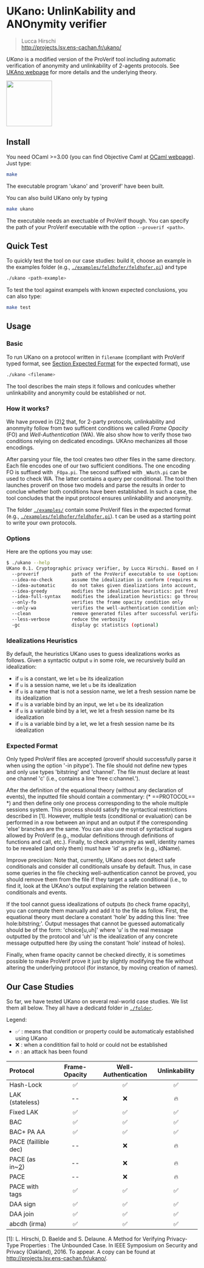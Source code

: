 # UKano: UnlinKability and ANOnymity verifier
> Lucca Hirschi     
> http://projects.lsv.ens-cachan.fr/ukano/


*UKano* is a modified version of the ProVerif tool including automatic
verification of anonymity and unlinkability of 2-agents protocols.
See [UKAno webpage](http://projects.lsv.ens-cachan.fr/ukano/) for more details and the
underlying theory.

<img align="center" src="http://projects.lsv.ens-cachan.fr/ukano/pictures/International_justice_and_privacy.jpg" width="120">


## Install

You need OCaml >=3.00 (you can find Objective Caml at [OCaml webpage](ocaml.org)).
Just type:
````bash
make
````
The executable program 'ukano' and 'proverif' have been built.

You can also build UKano only by typing
````bash
make ukano
````
The executable needs an exectuable of ProVerif though. You can specify the path of
your ProVerif executable with the option `--proverif <path>`.


## Quick Test

To quickly test the tool on our case studies: build it, choose an example
in the examples folder (e.g., [`./examples/feldhofer/feldhofer.pi`](./examples/feldhofer/feldhofer.pi))
and type
```bash
./ukano <path-example>
````

To test the tool against exampels with known expected conclusions, you can also type:
````bash
make test
````


## Usage

### Basic
To run UKano on a protocol written in `filename` (compliant with ProVerif typed format, see [Section Expected Format](#expected-format)
for the expected format), use 
````bash
./ukano <filename>
````
The tool describes the main steps it follows and conlcudes whether unlinkability
and anonymity could be established or not.


### How it works?
We have proved in (2)[2] that, for 2-party protocols, unlinkability and anonmyity 
follow from two sufficent conditions we called *Frame Opacity* (FO) and
*Well-Authentication* (WA). We also show how to verify those two conditions
relying on dedicated encodings. UKAno mechanizes all those encodings.

After parsing your file, the tool creates two other files in the same
directory. Each file encodes one of our two sufficient conditions. 
The one encoding FO is suffixed with `_FOpa.pi`. The second suffixed
with `_WAuth.pi` can be used to check WA. The latter contains a query
per conditional.
The tool then launches proverif on those two models and parse the results
in order to conclue whether both conditions have been established. In such
a case, the tool concludes that the input protocol ensures unlinkability and
anonymity.

The folder [`./examples/`](./examples) contain some ProVerif files in the expected
format (e.g., [`./examples/feldhofer/feldhofer.pi`](./examples/feldhofer/feldhofer.pi)). 
t can be used as a starting point to write your own protocols.


### Options
Here are the options you may use:
``` bash
$ ./ukano --help
UKano 0.1. Cryptographic privacy verifier, by Lucca Hirschi. Based on Proverif 1.91, by Bruno Blanchet and Vincent Cheval.
  --proverif            path of the ProVerif executable to use (optional, default: './proverif')
  --idea-no-check       assume the idealization is conform (requires manual checks)
  --idea-automatic      do not takes given diealizations into account, generate them automatically instead
  --idea-greedy         modifies the idealization heuristics: put fresh names for all non-tuple sub-terms
  --idea-full-syntax    modifies the idealization heuristics: go through all functions (including ones in equations) and replace identity names and let variables by holes
  --only-fo             verifies the frame opacity condition only
  --only-wa             verifies the well-authentication condition only
  --clean               remove generated files after successful verification
  --less-verbose        reduce the verbosity
  -gc                   display gc statistics (optional)
```

### Idealizations Heuristics
By default, the heuristics UKano uses to guess idealizations works as follows.
Given a syntactic output `u` in some role, we recursively build an idealization:
 - if `u` is a constant, we let `u` be its idealization
 - if `u` is a session name, we let `u` be its idealization
 - if `u` is a name that is not a session name, we let a fresh session name be its idealization 
 - if `u` is a variable bind by an input, we let `u` be its idealization
 - if `u` is a variable bind by a let, we let a fresh session name be its idealization 
 - if `u` is a variable bind by a let, we let a fresh session name be its idealization 

### Expected Format
Only typed ProVerif files are accepted (proverif should successfully parse
it when using the option '-in pitype'). The file should not define new types
and only use types 'bitstring' and 'channel'. The file must declare at least one
channel 'c' (i.e., contains a line 'free c:channel.').

After the definition of the equational theory (without any declaration of
events), the inputted file should contain a commentary:
       (* ==PROTOCOL== *)
and then define only one process corresponding to the whole multiple
sessions system. This process should satisfy the syntactical
restrictions described in [1]. However, multiple tests (conditional or
evaluation) can be performed in a row between an input and an output
if the corresponding 'else' branches are the same. You can also use most
of syntactical sugars allowed by ProVerif (e.g., modular definitions
through definitions of functions and call, etc.).
Finally, to check anonymity as well, identity names to be revealed
(and only them) must have 'id' as prefix (e.g., idName). 

Improve precision:
Note that, currently, UKano does not detect safe conditionals and consider
all conditionals unsafe by default. Thus, in case some queries in the 
file checking well-authentication cannot be proved, you should remove them
from the file if they target a safe conditional (i.e., to find it, look at
the UKAno's output explaining the relation between conditionals and events.

If the tool cannot guess idealizations of outputs (to check frame opacity),
you can compute them manually and add it to the file as follow. 
First, the equational theory must declare a constant 'hole' by adding this
line: 'free hole:bitstring;'. Output messages that cannot be guessed
automatically should be of the form: 'choice[u,uh]' where 'u' is the real
message outputted by the protocol and 'uh' is the idealization of any concrete
message outputted here (by using the constant 'hole' instead of holes).

Finally, when frame opacity cannot be checked directly, it is sometimes
possible to make ProVerif prove it just by slightly modifying the file
without altering the underlying protocol (for instance, by moving creation
of names).


## Our Case Studies
So far, we have tested UKano on several real-world case studies.
We list them all below. They all have a dedicatd folder in [`./folder`](./folder).

Legend:
- :white_check_mark: : means that condition or property could be automaticaly established using UKano
- :x: : when a conditition fail to hold or could not be established
- :fire: : an attack has been found

| Protocol | Frame-Opacity | Well-Authentication | Unlinkability |
|:---------|:-------------:|:-------------------:|:-------------:|
| Hash-Lock | :white_check_mark: | :white_check_mark: | :white_check_mark: |
| LAK (stateless) | --  | :x: | :fire: |
| Fixed LAK | :white_check_mark: | :white_check_mark: | :white_check_mark: |
| BAC       | :white_check_mark: | :white_check_mark: | :white_check_mark: |
| BAC+ PA AA | :white_check_mark: | :white_check_mark: | :white_check_mark: |
| PACE (faillible dec) |  -- | :x: | :fire: |
| PACE (as in~[2](2))     |  -- | :x: | :fire: |
| PACE | -- | :x: | :fire: |
| PACE with tags | :white_check_mark: | :white_check_mark: | :white_check_mark: |
| DAA sign | :white_check_mark: | :white_check_mark: | :white_check_mark: |
| DAA join | :white_check_mark: | :white_check_mark: | :white_check_mark: |
| abcdh (irma) | :white_check_mark: | :white_check_mark: | :white_check_mark: |


[1]: L. Hirschi, D. Baelde and S. Delaune.
     A Method for Verifying Privacy-Type Properties : The Unbounded Case.
     In IEEE Symposium on Security and Privacy (Oakland), 2016. To appear.
     A copy can be found at http://projects.lsv.ens-cachan.fr/ukano/.

[2]: \cite{bender2009security}
